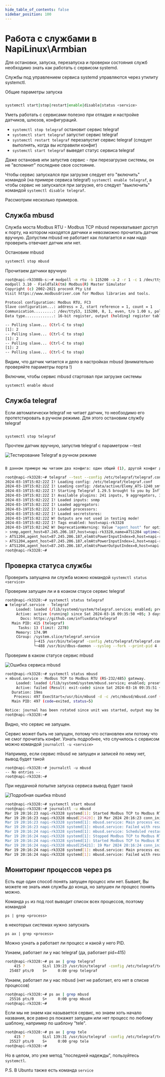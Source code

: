 ```yaml
---
hide_table_of_contents: false
sidebar_position: 100
---
```



# Работа с службами в NapiLinux\Armbian

Для остановки, запуска, перезапуска и проверки состояния служб необходимо знать как работать с сервисом systemd.

Службы под управлением сервиса systemd управляются через утилиту systemctl.

Общие параметры запуска

```bash

systemctl start|stop|restart|enable|disable|status <service>

```

Уметь работать с сервисами полезно при отладке и настройке датчиков,
шлюзов, конфигураций.

- `systemctl stop telegraf` остановит сервис telegraf
- `systemctl start telegraf` запустит сервис telegraf
- `systemctl restart telegraf` перезапустит сервис telegraf (следует выполнять, когда вы исправили конфиг)
- `systemctl start telegraf` выведет статус сервиса telegraf

Даже остановив или запустив сервис -  при перезагрузке системы, он не "вспомнит" последнее свое состояние.

Чтобы сервис запускался при загрузке  следует его "включить" командой (на примере сервиса telegraf) `systemctl enable telegraf`, а чтобы сервис не запускался при загрузке, его следует "выключить" командой `systemctl disable telegraf`.

Рассмотрим несколько примеров.

## Служба mbusd

Служба моста Modbus RTU - Modbus TCP mbusd перехватывает доступ к порту, на котором находятся датчики и невозможно прочитать датчик вручную. Допустим mbusd не работает как полагается и нам надо проверить отвечает датчик или нет.

Остановим mbusd

```bash
systemctl stop mbusd
```

Прочитаем датчики вручную

```bash
root@napi-rk3308b-s:~# modpoll -m rtu -b 115200 -a 2 -r 1 -c 1 /dev/ttyS3
modpoll 3.10 - FieldTalk(tm) Modbus(R) Master Simulator
Copyright (c) 2002-2021 proconX Pty Ltd
Visit https://www.modbusdriver.com for Modbus libraries and tools.

Protocol configuration: Modbus RTU, FC3
Slave configuration...: address = 2, start reference = 1, count = 1
Communication.........: /dev/ttyS3, 115200, 8, 1, even, t/o 1.00 s, poll rate 1000 ms
Data type.............: 16-bit register, output (holding) register table

-- Polling slave... (Ctrl-C to stop)
[1]: 2
-- Polling slave... (Ctrl-C to stop)
[1]: 2
-- Polling slave... (Ctrl-C to stop)
[1]: 2
-- Polling slave... (Ctrl-C to stop)

```

Видим, что датчик  читается и дело в настройках mbusd (внимательно проверяйте параметры порта !)

Включим, чтобы сервис mbusd стартовал при загрузке системы

```bash
systemctl enable mbusd
```

## Служба telegraf

Если автоматически telegraf не читает датчик, то необзодимо его протетстировать в ручном режиме. Для этого остановим службу telegraf

```

systemctl stop telegraf

```

Прочтем датчик вручную, запустив telegraf  с параметром --test

![Тестирование Telegraf в ручном режиме](img/telegraf-test.jpg)

```bash

В данном примере мы читаем два конфига: один общий (1), другой конфиг датчика (2)

root@napi-rk3328:~# telegraf --test --config /etc/telegraf/telegraf.conf --config /data/active/Elemy_ATS-1240_smtp.conf
2024-03-19T15:02:22Z I! Loading config: /etc/telegraf/telegraf.conf
2024-03-19T15:02:22Z I! Loading config: /data/active/Elemy_ATS-1240_smtp.conf
2024-03-19T15:02:22Z I! Starting Telegraf 1.29.5 brought to you by InfluxData the makers of InfluxDB
2024-03-19T15:02:22Z I! Available plugins: 241 inputs, 9 aggregators, 30 processors, 24 parsers, 60 outputs, 6 secret-stores
2024-03-19T15:02:22Z I! Loaded inputs: snmp
2024-03-19T15:02:22Z I! Loaded aggregators:
2024-03-19T15:02:22Z I! Loaded processors:
2024-03-19T15:02:22Z I! Loaded secretstores:
2024-03-19T15:02:22Z W! Outputs are not used in testing mode!
2024-03-19T15:02:22Z I! Tags enabled: host=napi-rk3328
2024-03-19T15:02:24Z W! DeprecationWarning: Value "agent_host" for option "agent_host_tag" of plugin "inputs.snmp" deprecated since version 1.29.0 and will be removed in : set to "source" for consistent usage across plugins or safely ignore this message and continue to use the current value
> snmp,agent_host=87.245.206.187,host=napi-rk3328,name=ATS1204 uptime=345564141i 1710860544000000000
> ATS1204,agent_host=87.245.206.187,elmAtsPowerInputIndex=0,host=napi-rk3328,index=0,name=ATS1204 elmAtsPowerInputFault=0i,elmAtsPowerInputFreqence=5002i,elmAtsPowerInputIsActive=1i,elmAtsPowerInputIsNormal=1i,elmAtsPowerInputVoltage=226i 1710860546000000000
> ATS1204,agent_host=87.245.206.187,elmAtsPowerInputIndex=1,host=napi-rk3328,index=1,name=ATS1204 elmAtsPowerInputFault=0i,elmAtsPowerInputFreqence=5002i,elmAtsPowerInputIsActive=0i,elmAtsPowerInputIsNormal=1i,elmAtsPowerInputVoltage=226i 1710860546000000000
> ATS1204,agent_host=87.245.206.187,elmAtsPowerOutputIndex=0,host=napi-rk3328,index=0,name=ATS1204 Amp_output=50i,Cos-ph=782i,Volt-ampere-reactive=114i,Watt=90i,uetAstPowerOutputHasVolt=1i 1710860547000000000
root@napi-rk3328:~#
```

## Проверка статуса службы

Проверить запущена ли служба можно командой  `systemctl status <service>`

Проверим запущен ли и в коаком стаусе сервис telegraf

```bash
root@napi-rk3328:~# systemctl status telegraf
● telegraf.service - Telegraf
     Loaded: loaded (/lib/systemd/system/telegraf.service; enabled; preset: disabled)
     Active: active (running) since Sat 2024-03-16 09:35:50 +05; 3 days ago
       Docs: https://github.com/influxdata/telegraf
   Main PID: 415 (telegraf)
      Tasks: 13 (limit: 2278)
     Memory: 174.9M
     CGroup: /system.slice/telegraf.service
             ├─415 /usr/bin/telegraf -config /etc/telegraf/telegraf.conf -config-directory /data/active
             └─488 /usr/bin/dbus-daemon --syslog --fork --print-pid 4 --print-address 6 --session

```

Проверим в каком статусе сервис mbusd

![Ошибка сервиса mbusd](img/mbusd-failed.jpg)

```bash
root@napi-rk3328:~# systemctl status mbusd
× mbusd.service - Modbus TCP to Modbus RTU (RS-232/485) gateway.
     Loaded: loaded (/lib/systemd/system/mbusd.service; enabled; preset: disabled)
     Active: failed (Result: exit-code) since Sat 2024-03-16 09:35:51 +05; 3 days ago
   Duration: 19ms
    Process: 497 ExecStart=/usr/bin/mbusd -d -c /etc/mbusd/mbusd.conf (code=exited, status=5)
   Main PID: 497 (code=exited, status=5)

Notice: journal has been rotated since unit was started, output may be incomplete.
root@napi-rk3328:~#


```

Видно, что сервис не запущен.

Сервис может быть не запущен, потому что остановлен или потому что не смог прочитать конфиг. Узнать подробнее, что случилось с сервисом можно командой
`journalctl -u <service>`

Например, если сервис mbusd не запущен и записей по нему нет, вывод будет такой

```
root@napi-rk3328:~# journalctl -u mbusd
-- No entries --
root@napi-rk3328:~#

```
При неудачной попытке запуска сервиса вывод будет такой

![Подробная ошибка mbusd](img/mbusd-failed-2.jpg)

```bash
root@napi-rk3328:~# systemctl start mbusd
root@napi-rk3328:~# journalctl -u mbusd
Mar 19 20:16:23 napi-rk3328 systemd[1]: Started Modbus TCP to Modbus RTU (RS-232/485) gateway..
Mar 19 20:16:23 napi-rk3328 mbusd[25420]: 19 Mar 2024 20:16:23 conn_init(): can't open tty device /dev/ttyS3 (Input/output error)
Mar 19 20:16:23 napi-rk3328 systemd[1]: mbusd.service: Main process exited, code=exited, status=5/NOTINSTALLED
Mar 19 20:16:23 napi-rk3328 systemd[1]: mbusd.service: Failed with result 'exit-code'.
Mar 19 20:16:24 napi-rk3328 systemd[1]: mbusd.service: Scheduled restart job, restart counter is at 1.
Mar 19 20:16:24 napi-rk3328 systemd[1]: Stopped Modbus TCP to Modbus RTU (RS-232/485) gateway..
Mar 19 20:16:24 napi-rk3328 systemd[1]: Started Modbus TCP to Modbus RTU (RS-232/485) gateway..
Mar 19 20:16:24 napi-rk3328 mbusd[25421]: 19 Mar 2024 20:16:24 conn_init(): can't open tty device /dev/ttyS3 (Input/output error)
Mar 19 20:16:24 napi-rk3328 systemd[1]: mbusd.service: Main process exited, code=exited, status=5/NOTINSTALLED
Mar 19 20:16:24 napi-rk3328 systemd[1]: mbusd.service: Failed with result 'exit-code'.
```

## Мониторинг процессов через ps

Есть еще один способ понять запущен процесс или нет. Бывает, Вы можете не знать имя службы до конца, но запушен ли процесс понять можно.

Команда `ps` из под root выводит список всех процессов, поэтому командой

```ps | grep <process>```

в некоторых системах нужно запускать

```ps ax | grep <process>```

Можно узнать а работает ли процесс и какой у него PID.

Узнаем, работает ли у нас telegraf (да, работает pid=415)

```bash
root@napi-rk3328:~# ps ax | grep telegraf
    415 ?        SLsl 139:23 /usr/bin/telegraf -config /etc/telegraf/telegraf.conf -config-directory /data/active
  25487 pts/0    S+     0:00 grep telegraf

```

Узнаем, работает ли у нас mbusd (нет не работает, его нет в списке процессов)

```bash
root@napi-rk3328:~# ps ax | grep mbusd
  25516 pts/0    S+     0:00 grep mbusd
root@napi-rk3328:~#
```

Если мы не знаем как называется сервис, но знаем хоть начало названия, все равно ps покажет запущен или нет процесс по любому шаблону, например по шаблону "tele".

```bash
root@napi-rk3328:~# ps ax | grep tele
    415 ?        SLsl 139:31 /usr/bin/telegraf -config /etc/telegraf/telegraf.conf -config-directory /data/active
  25527 pts/0    S+     0:00 grep tele
root@napi-rk3328:~#
```

Но в целом, это уже метод "последней надежды", пользуйтесь `systemctl`.

P.S.
В Ubuntu также есть команда `service`
